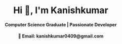 <h1 align="center">Hi 👋, I'm Kanishkumar</h1>
<h4 align="center">Computer Science Graduate | Passionate Developer</h4>
<h4 align="center">📧 Email: kanishkumar0409@gmail.com</h4>
  
<br/>  


